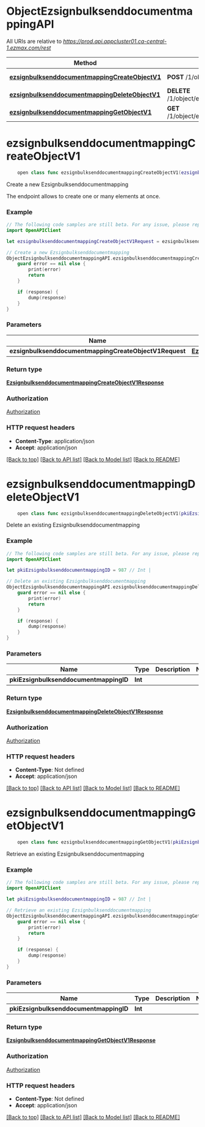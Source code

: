 # ObjectEzsignbulksenddocumentmappingAPI

All URIs are relative to *https://prod.api.appcluster01.ca-central-1.ezmax.com/rest*

Method | HTTP request | Description
------------- | ------------- | -------------
[**ezsignbulksenddocumentmappingCreateObjectV1**](ObjectEzsignbulksenddocumentmappingAPI.md#ezsignbulksenddocumentmappingcreateobjectv1) | **POST** /1/object/ezsignbulksenddocumentmapping | Create a new Ezsignbulksenddocumentmapping
[**ezsignbulksenddocumentmappingDeleteObjectV1**](ObjectEzsignbulksenddocumentmappingAPI.md#ezsignbulksenddocumentmappingdeleteobjectv1) | **DELETE** /1/object/ezsignbulksenddocumentmapping/{pkiEzsignbulksenddocumentmappingID} | Delete an existing Ezsignbulksenddocumentmapping
[**ezsignbulksenddocumentmappingGetObjectV1**](ObjectEzsignbulksenddocumentmappingAPI.md#ezsignbulksenddocumentmappinggetobjectv1) | **GET** /1/object/ezsignbulksenddocumentmapping/{pkiEzsignbulksenddocumentmappingID} | Retrieve an existing Ezsignbulksenddocumentmapping


# **ezsignbulksenddocumentmappingCreateObjectV1**
```swift
    open class func ezsignbulksenddocumentmappingCreateObjectV1(ezsignbulksenddocumentmappingCreateObjectV1Request: EzsignbulksenddocumentmappingCreateObjectV1Request, completion: @escaping (_ data: EzsignbulksenddocumentmappingCreateObjectV1Response?, _ error: Error?) -> Void)
```

Create a new Ezsignbulksenddocumentmapping

The endpoint allows to create one or many elements at once.

### Example
```swift
// The following code samples are still beta. For any issue, please report via http://github.com/OpenAPITools/openapi-generator/issues/new
import OpenAPIClient

let ezsignbulksenddocumentmappingCreateObjectV1Request = ezsignbulksenddocumentmapping-createObject-v1-Request(aObjEzsignbulksenddocumentmapping: [ezsignbulksenddocumentmapping-RequestCompound(pkiEzsignbulksenddocumentmappingID: 123, fkiEzsignbulksendID: 123, fkiEzsigntemplatepackageID: 123, fkiEzsigntemplateID: 123)]) // EzsignbulksenddocumentmappingCreateObjectV1Request | 

// Create a new Ezsignbulksenddocumentmapping
ObjectEzsignbulksenddocumentmappingAPI.ezsignbulksenddocumentmappingCreateObjectV1(ezsignbulksenddocumentmappingCreateObjectV1Request: ezsignbulksenddocumentmappingCreateObjectV1Request) { (response, error) in
    guard error == nil else {
        print(error)
        return
    }

    if (response) {
        dump(response)
    }
}
```

### Parameters

Name | Type | Description  | Notes
------------- | ------------- | ------------- | -------------
 **ezsignbulksenddocumentmappingCreateObjectV1Request** | [**EzsignbulksenddocumentmappingCreateObjectV1Request**](EzsignbulksenddocumentmappingCreateObjectV1Request.md) |  | 

### Return type

[**EzsignbulksenddocumentmappingCreateObjectV1Response**](EzsignbulksenddocumentmappingCreateObjectV1Response.md)

### Authorization

[Authorization](../README.md#Authorization)

### HTTP request headers

 - **Content-Type**: application/json
 - **Accept**: application/json

[[Back to top]](#) [[Back to API list]](../README.md#documentation-for-api-endpoints) [[Back to Model list]](../README.md#documentation-for-models) [[Back to README]](../README.md)

# **ezsignbulksenddocumentmappingDeleteObjectV1**
```swift
    open class func ezsignbulksenddocumentmappingDeleteObjectV1(pkiEzsignbulksenddocumentmappingID: Int, completion: @escaping (_ data: EzsignbulksenddocumentmappingDeleteObjectV1Response?, _ error: Error?) -> Void)
```

Delete an existing Ezsignbulksenddocumentmapping



### Example
```swift
// The following code samples are still beta. For any issue, please report via http://github.com/OpenAPITools/openapi-generator/issues/new
import OpenAPIClient

let pkiEzsignbulksenddocumentmappingID = 987 // Int | 

// Delete an existing Ezsignbulksenddocumentmapping
ObjectEzsignbulksenddocumentmappingAPI.ezsignbulksenddocumentmappingDeleteObjectV1(pkiEzsignbulksenddocumentmappingID: pkiEzsignbulksenddocumentmappingID) { (response, error) in
    guard error == nil else {
        print(error)
        return
    }

    if (response) {
        dump(response)
    }
}
```

### Parameters

Name | Type | Description  | Notes
------------- | ------------- | ------------- | -------------
 **pkiEzsignbulksenddocumentmappingID** | **Int** |  | 

### Return type

[**EzsignbulksenddocumentmappingDeleteObjectV1Response**](EzsignbulksenddocumentmappingDeleteObjectV1Response.md)

### Authorization

[Authorization](../README.md#Authorization)

### HTTP request headers

 - **Content-Type**: Not defined
 - **Accept**: application/json

[[Back to top]](#) [[Back to API list]](../README.md#documentation-for-api-endpoints) [[Back to Model list]](../README.md#documentation-for-models) [[Back to README]](../README.md)

# **ezsignbulksenddocumentmappingGetObjectV1**
```swift
    open class func ezsignbulksenddocumentmappingGetObjectV1(pkiEzsignbulksenddocumentmappingID: Int, completion: @escaping (_ data: EzsignbulksenddocumentmappingGetObjectV1Response?, _ error: Error?) -> Void)
```

Retrieve an existing Ezsignbulksenddocumentmapping



### Example
```swift
// The following code samples are still beta. For any issue, please report via http://github.com/OpenAPITools/openapi-generator/issues/new
import OpenAPIClient

let pkiEzsignbulksenddocumentmappingID = 987 // Int | 

// Retrieve an existing Ezsignbulksenddocumentmapping
ObjectEzsignbulksenddocumentmappingAPI.ezsignbulksenddocumentmappingGetObjectV1(pkiEzsignbulksenddocumentmappingID: pkiEzsignbulksenddocumentmappingID) { (response, error) in
    guard error == nil else {
        print(error)
        return
    }

    if (response) {
        dump(response)
    }
}
```

### Parameters

Name | Type | Description  | Notes
------------- | ------------- | ------------- | -------------
 **pkiEzsignbulksenddocumentmappingID** | **Int** |  | 

### Return type

[**EzsignbulksenddocumentmappingGetObjectV1Response**](EzsignbulksenddocumentmappingGetObjectV1Response.md)

### Authorization

[Authorization](../README.md#Authorization)

### HTTP request headers

 - **Content-Type**: Not defined
 - **Accept**: application/json

[[Back to top]](#) [[Back to API list]](../README.md#documentation-for-api-endpoints) [[Back to Model list]](../README.md#documentation-for-models) [[Back to README]](../README.md)

